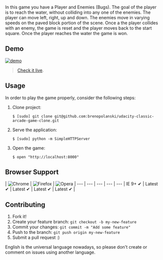 
In this game you have a Player and Enemies (Bugs). The goal of the player is to reach the water, without colliding into any one of the enemies. The player can move left, right, up and down. The enemies move in varying speeds on the paved block portion of the scene. Once a the player collides with an enemy, the game is reset and the player moves back to the start square. Once the player reaches the water the game is won.

## Demo

[![demo](./images/demo.gif)](http://brenopolanski.github.io/udacity-classic-arcade-game-clone/)

> [Check it live](http://brenopolanski.github.io/udacity-classic-arcade-game-clone/).

## Usage

In order to play the game properly, consider the following steps:

1. Clone project:

    ```
    $ [sudo] git clone git@github.com:brenopolanski/udacity-classic-arcade-game-clone.git
    ```

2. Serve the application:

    ```
    $ [sudo] python -m SimpleHTTPServer
    ```

3. Open the game:

    ```
    $ open "http://localhost:8000"
    ```

## Browser Support

 | ![Chrome](https://raw.github.com/alrra/browser-logos/master/chrome/chrome_48x48.png) | ![Firefox](https://raw.github.com/alrra/browser-logos/master/firefox/firefox_48x48.png) | ![Opera](https://raw.github.com/alrra/browser-logos/master/opera/opera_48x48.png) |
--- | --- | --- | --- | --- |
IE 9+ ✔ | Latest ✔ | Latest ✔ | Latest ✔ | Latest ✔ |

## Contributing

1. Fork it!
2. Create your feature branch: `git checkout -b my-new-feature`
3. Commit your changes: `git commit -m "Add some feature"`
4. Push to the branch: `git push origin my-new-feature`
5. Submit a pull request  :)

English is the universal language nowadays, so please don't create or comment on issues using another language.
